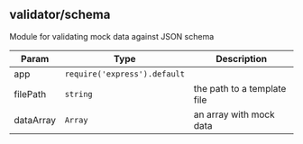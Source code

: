 <a name="module_validator/schema"></a>

## validator/schema
Module for validating mock data against JSON schema


| Param | Type | Description |
| --- | --- | --- |
| app | <code>require(&#x27;express&#x27;).default</code> |  |
| filePath | <code>string</code> | the path to a template file |
| dataArray | <code>Array</code> | an array with mock data |

